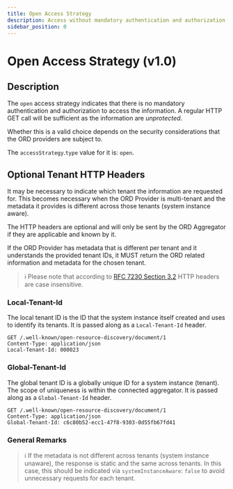 ```yaml
---
title: Open Access Strategy
description: Access without mandatory authentication and authorization.
sidebar_position: 0
---
```


# Open Access Strategy (v1.0)

## Description

The `open` access strategy indicates that there is no mandatory authentication and authorization to access the information. A regular HTTP GET call will be sufficient as the information are _unprotected_.

Whether this is a valid choice depends on the security considerations that the ORD providers are subject to.

The `accessStrategy`.`type` value for it is: `open`.

## Optional Tenant HTTP Headers

It may be necessary to indicate which tenant the information are requested for.
This becomes necessary when the ORD Provider is multi-tenant and the metadata it provides is different across those tenants (system instance aware).

The HTTP headers are optional and will only be sent by the ORD Aggregator if they are applicable and known by it.

If the ORD Provider has metadata that is different per tenant and it understands the provided tenant IDs, it MUST return the ORD related information and metadata for the chosen tenant.

> ℹ Please note that according to [RFC 7230 Section 3.2](https://www.rfc-editor.org/rfc/rfc7230#section-3.2) HTTP headers are case insensitive.

### Local-Tenant-Id

The local tenant ID is the ID that the system instance itself created and uses to identify its tenants.
It is passed along as a `Local-Tenant-Id` header.

```http
GET /.well-known/open-resource-discovery/document/1
Content-Type: application/json
Local-Tenant-Id: 000023
```

### Global-Tenant-Id

The global tenant ID is a globally unique ID for a system instance (tenant). The scope of uniqueness is within the connected aggregator.
It is passed along as a `Global-Tenant-Id` header.

```http
GET /.well-known/open-resource-discovery/document/1
Content-Type: application/json
Global-Tenant-Id: c6c80b52-ecc1-47f8-9303-0d55fb67fd41
```

### General Remarks

> ℹ If the metadata is not different across tenants (system instance unaware), the response is static and the same across tenants.
> In this case, this should be indicated via `systemInstanceAware`: `false` to avoid unnecessary requests for each tenant.
